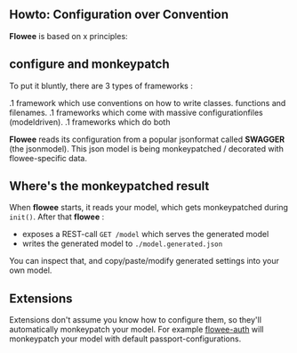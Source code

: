 ## Howto: Configuration over Convention 

__Flowee__ is based on x principles:

## configure and monkeypatch

To put it bluntly, there are 3 types of frameworks :

.1 framework which use conventions on how to write classes. functions and filenames.
.1 frameworks which come with massive configurationfiles (modeldriven).
.1 frameworks which do both

__Flowee__ reads its configuration from a popular jsonformat called __SWAGGER__ (the jsonmodel).
This json model is being monkeypatched / decorated with flowee-specific data.

## Where's the monkeypatched result

When __flowee__ starts, it reads your model, which gets monkeypatched during `init()`.
After that __flowee__ :

* exposes a REST-call `GET /model` which serves the generated model
* writes the generated model to `./model.generated.json`

You can inspect that, and copy/paste/modify generated settings into your own model.

## Extensions 

Extensions don't assume you know how to configure them, so they'll automatically monkeypatch your model.
For example [flowee-auth](https://npmjs.org/flowee-auth) will monkeypatch your model with default passport-configurations.
